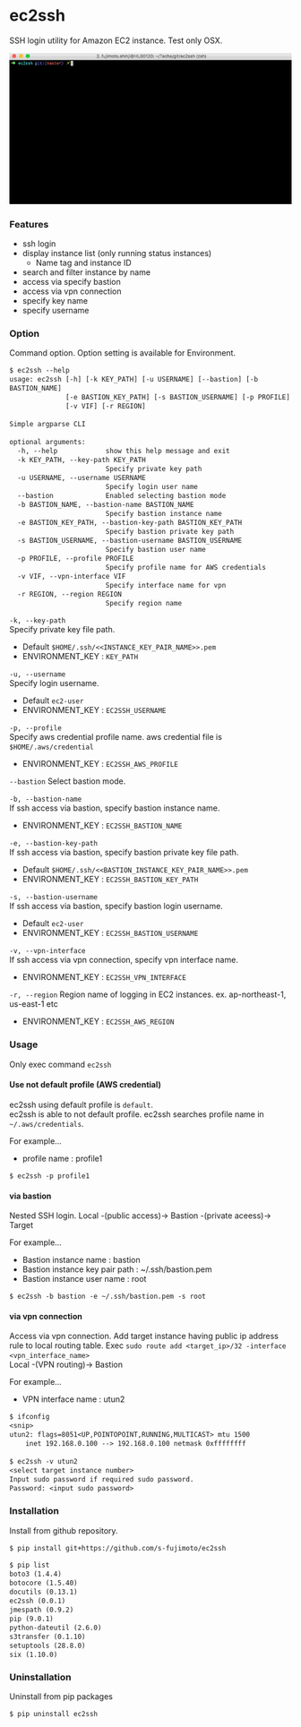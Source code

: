 # ec2ssh

SSH login utility for Amazon EC2 instance. Test only OSX.

![](https://raw.githubusercontent.com/s-fujimoto/ec2ssh/master/ec2ssh.gif)

### Features
- ssh login 
- display instance list (only running status instances)
    - Name tag and instance ID
- search and filter instance by name
- access via specify bastion
- access via vpn connection
- specify key name
- specify username

### Option
Command option. Option setting is available for Environment.

```
$ ec2ssh --help
usage: ec2ssh [-h] [-k KEY_PATH] [-u USERNAME] [--bastion] [-b BASTION_NAME]
              [-e BASTION_KEY_PATH] [-s BASTION_USERNAME] [-p PROFILE]
              [-v VIF] [-r REGION]

Simple argparse CLI

optional arguments:
  -h, --help            show this help message and exit
  -k KEY_PATH, --key-path KEY_PATH
                        Specify private key path
  -u USERNAME, --username USERNAME
                        Specify login user name
  --bastion             Enabled selecting bastion mode
  -b BASTION_NAME, --bastion-name BASTION_NAME
                        Specify bastion instance name
  -e BASTION_KEY_PATH, --bastion-key-path BASTION_KEY_PATH
                        Specify bastion private key path
  -s BASTION_USERNAME, --bastion-username BASTION_USERNAME
                        Specify bastion user name
  -p PROFILE, --profile PROFILE
                        Specify profile name for AWS credentials
  -v VIF, --vpn-interface VIF
                        Specify interface name for vpn
  -r REGION, --region REGION
                        Specify region name
```

```-k, --key-path```  
Specify private key file path. 
* Default ```$HOME/.ssh/<<INSTANCE_KEY_PAIR_NAME>>.pem```
* ENVIRONMENT_KEY : ```KEY_PATH```

```-u, --username```  
Specify login username.
* Default ```ec2-user```
* ENVIRONMENT_KEY : ```EC2SSH_USERNAME```

```-p, --profile```  
Specify aws credential profile name.
aws credential file is ```$HOME/.aws/credential```
* ENVIRONMENT_KEY : ```EC2SSH_AWS_PROFILE```

```--bastion```
Select bastion mode.

```-b, --bastion-name```  
If ssh access via bastion, specify bastion instance name.
* ENVIRONMENT_KEY : ```EC2SSH_BASTION_NAME```

```-e, --bastion-key-path```  
If ssh access via bastion, specify bastion private key file path.
* Default ```$HOME/.ssh/<<BASTION_INSTANCE_KEY_PAIR_NAME>>.pem```
* ENVIRONMENT_KEY : ```EC2SSH_BASTION_KEY_PATH```

```-s, --bastion-username```  
If ssh access via bastion, specify bastion login username.
* Default ```ec2-user```
* ENVIRONMENT_KEY : ```EC2SSH_BASTION_USERNAME```

```-v, --vpn-interface```  
If ssh access via vpn connection, specify vpn interface name.
* ENVIRONMENT_KEY : ```EC2SSH_VPN_INTERFACE```

```-r, --region```
Region name of logging in EC2 instances.
ex. ap-northeast-1, us-east-1 etc
* ENVIRONMENT_KEY : ```EC2SSH_AWS_REGION```

### Usage
Only exec command ```ec2ssh```

#### Use not default profile (AWS credential)
ec2ssh using default profile is ```default```.  
ec2ssh is able to not default profile. ec2ssh searches profile name in ```~/.aws/credentials```.   

For example...  
- profile name : profile1

```
$ ec2ssh -p profile1
```

#### via bastion
Nested SSH login. 
Local -(public access)-> Bastion -(private aceess)-> Target

For example...
- Bastion instance name : bastion
- Bastion instance key pair path : ~/.ssh/bastion.pem
- Bastion instance user name : root

```
$ ec2ssh -b bastion -e ~/.ssh/bastion.pem -s root 
```

#### via vpn connection
Access via vpn connection. Add target instance having public ip address rule to local routing table. Exec ```sudo route add <target_ip>/32 -interface <vpn_interface_name>```  
Local -(VPN routing)-> Bastion

For example...  
- VPN interface name : utun2

```
$ ifconfig
<snip>
utun2: flags=8051<UP,POINTOPOINT,RUNNING,MULTICAST> mtu 1500
	inet 192.168.0.100 --> 192.168.0.100 netmask 0xffffffff

$ ec2ssh -v utun2
<select target instance number>
Input sudo password if required sudo password.
Password: <input sudo password>
```

### Installation
Install from github repository.

```
$ pip install git+https://github.com/s-fujimoto/ec2ssh
```

```
$ pip list
boto3 (1.4.4)
botocore (1.5.40)
docutils (0.13.1)
ec2ssh (0.0.1)
jmespath (0.9.2)
pip (9.0.1)
python-dateutil (2.6.0)
s3transfer (0.1.10)
setuptools (28.8.0)
six (1.10.0)
```

### Uninstallation
Uninstall from pip packages

```
$ pip uninstall ec2ssh
```